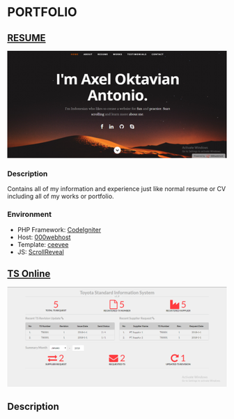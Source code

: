 # PORTFOLIO

## [RESUME](https://rl404.github.io)
![alt text](https://raw.githubusercontent.com/rl404/rl404.github.io/master/images/resume.png)
### Description
Contains all of my information and experience just like normal resume or CV including all of my works or portfolio.
### Environment
- PHP Framework: [CodeIgniter](https://codeigniter.com/)
- Host: [000webhost](https://www.000webhost.com/)
- Template: [ceevee](https://www.styleshout.com/free-templates/ceevee/)
- JS: [ScrollReveal](https://scrollrevealjs.org/)

## [TS Online](https://rl404.github.io/TSOnline)
![alt text](https://raw.githubusercontent.com/rl404/rl404.github.io/master/TSOnline/images/tsonline.png)
## Description

